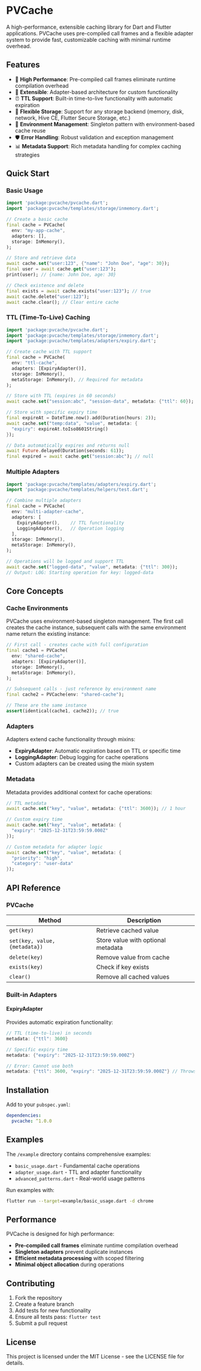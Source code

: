 # PVCache

A high-performance, extensible caching library for Dart and Flutter applications. PVCache uses pre-compiled call frames and a flexible adapter system to provide fast, customizable caching with minimal runtime overhead.

## Features

- 🚀 **High Performance**: Pre-compiled call frames eliminate runtime compilation overhead
- 🔧 **Extensible**: Adapter-based architecture for custom functionality
- ⏰ **TTL Support**: Built-in time-to-live functionality with automatic expiration
- 🏪 **Flexible Storage**: Support for any storage backend (memory, disk, network, Hive CE, Flutter Secure Storage, etc.)
- 🔄 **Environment Management**: Singleton pattern with environment-based cache reuse
- 🛡️ **Error Handling**: Robust validation and exception management
- 📊 **Metadata Support**: Rich metadata handling for complex caching strategies

## Quick Start

### Basic Usage

```dart
import 'package:pvcache/pvcache.dart';
import 'package:pvcache/templates/storage/inmemory.dart';

// Create a basic cache
final cache = PVCache(
  env: "my-app-cache",
  adapters: [],
  storage: InMemory(),
);

// Store and retrieve data
await cache.set("user:123", {"name": "John Doe", "age": 30});
final user = await cache.get("user:123");
print(user); // {name: John Doe, age: 30}

// Check existence and delete
final exists = await cache.exists("user:123"); // true
await cache.delete("user:123");
await cache.clear(); // Clear entire cache
```

### TTL (Time-To-Live) Caching

```dart
import 'package:pvcache/pvcache.dart';
import 'package:pvcache/templates/storage/inmemory.dart';
import 'package:pvcache/templates/adapters/expiry.dart';

// Create cache with TTL support
final cache = PVCache(
  env: "ttl-cache",
  adapters: [ExpiryAdapter()],
  storage: InMemory(),
  metaStorage: InMemory(), // Required for metadata
);

// Store with TTL (expires in 60 seconds)
await cache.set("session:abc", "session-data", metadata: {"ttl": 60});

// Store with specific expiry time
final expireAt = DateTime.now().add(Duration(hours: 2));
await cache.set("temp:data", "value", metadata: {
  "expiry": expireAt.toIso8601String()
});

// Data automatically expires and returns null
await Future.delayed(Duration(seconds: 61));
final expired = await cache.get("session:abc"); // null
```

### Multiple Adapters

```dart
import 'package:pvcache/templates/adapters/expiry.dart';
import 'package:pvcache/templates/helpers/test.dart';

// Combine multiple adapters
final cache = PVCache(
  env: "multi-adapter-cache",
  adapters: [
    ExpiryAdapter(),    // TTL functionality
    LoggingAdapter(),   // Operation logging
  ],
  storage: InMemory(),
  metaStorage: InMemory(),
);

// Operations will be logged and support TTL
await cache.set("logged-data", "value", metadata: {"ttl": 300});
// Output: LOG: Starting operation for key: logged-data
```

## Core Concepts

### Cache Environments

PVCache uses environment-based singleton management. The first call creates the cache instance, subsequent calls with the same environment name return the existing instance:

```dart
// First call - creates cache with full configuration
final cache1 = PVCache(
  env: "shared-cache",
  adapters: [ExpiryAdapter()],
  storage: InMemory(),
  metaStorage: InMemory(),
);

// Subsequent calls - just reference by environment name
final cache2 = PVCache(env: "shared-cache");

// These are the same instance
assert(identical(cache1, cache2)); // true
```

### Adapters

Adapters extend cache functionality through mixins:

- **ExpiryAdapter**: Automatic expiration based on TTL or specific time
- **LoggingAdapter**: Debug logging for cache operations
- Custom adapters can be created using the mixin system

### Metadata

Metadata provides additional context for cache operations:

```dart
// TTL metadata
await cache.set("key", "value", metadata: {"ttl": 3600}); // 1 hour

// Custom expiry time
await cache.set("key", "value", metadata: {
  "expiry": "2025-12-31T23:59:59.000Z"
});

// Custom metadata for adapter logic
await cache.set("key", "value", metadata: {
  "priority": "high",
  "category": "user-data"
});
```

## API Reference

### PVCache

| Method | Description |
|--------|-------------|
| `get(key)` | Retrieve cached value |
| `set(key, value, {metadata})` | Store value with optional metadata |
| `delete(key)` | Remove value from cache |
| `exists(key)` | Check if key exists |
| `clear()` | Remove all cached values |

### Built-in Adapters

#### ExpiryAdapter

Provides automatic expiration functionality:

```dart
// TTL (time-to-live) in seconds
metadata: {"ttl": 3600}

// Specific expiry time
metadata: {"expiry": "2025-12-31T23:59:59.000Z"}

// Error: Cannot use both
metadata: {"ttl": 3600, "expiry": "2025-12-31T23:59:59.000Z"} // Throws error
```

## Installation

Add to your `pubspec.yaml`:

```yaml
dependencies:
  pvcache: ^1.0.0
```

## Examples

The `/example` directory contains comprehensive examples:

- `basic_usage.dart` - Fundamental cache operations
- `adapter_usage.dart` - TTL and adapter functionality  
- `advanced_patterns.dart` - Real-world usage patterns

Run examples with:
```bash
flutter run --target=example/basic_usage.dart -d chrome
```

## Performance

PVCache is designed for high performance:

- **Pre-compiled call frames** eliminate runtime compilation overhead
- **Singleton adapters** prevent duplicate instances
- **Efficient metadata processing** with scoped filtering
- **Minimal object allocation** during operations

## Contributing

1. Fork the repository
2. Create a feature branch
3. Add tests for new functionality
4. Ensure all tests pass: `flutter test`
5. Submit a pull request

## License

This project is licensed under the MIT License - see the LICENSE file for details.
